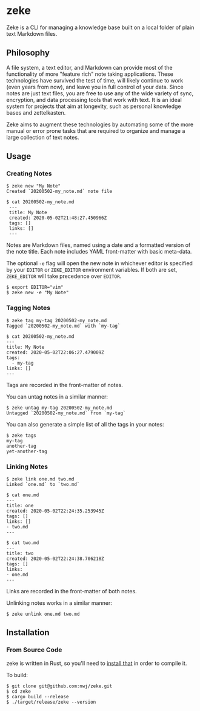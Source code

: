 # zeke

Zeke is a CLI for managing a knowledge base built on a local folder of plain text Markdown files.

## Philosophy

A file system, a text editor, and Markdown can provide most of the functionality of more "feature rich" note taking applications. These technologies have survived the test of time, will likely continue to work (even years from now), and leave you in full control of your data. Since notes are just text files, you are free to use any of the wide variety of sync, encryption, and data processing tools that work with text. It is an ideal system for projects that aim at longevity, such as personal knowledge bases and zettelkasten.

Zeke aims to augment these technologies by automating some of the more manual or error prone tasks that are required to organize and manage a large collection of text notes.

## Usage

### Creating Notes

```
$ zeke new "My Note"
Created `20200502-my_note.md` note file

$ cat 20200502-my_note.md
 ---
 title: My Note
 created: 2020-05-02T21:48:27.450966Z
 tags: []
 links: []
 ---
```

Notes are Markdown files, named using a date and a formatted version of the note title. Each note includes YAML front-matter with basic meta-data.

The optional `-e` flag will open the new note in whichever editor is specified by your `EDITOR` or `ZEKE_EDITOR` environment variables. If both are set, `ZEKE_EDITOR` will take precedence over `EDITOR`.

```
$ export EDITOR="vim"
$ zeke new -e "My Note"
```

### Tagging Notes
```
$ zeke tag my-tag 20200502-my_note.md
Tagged `20200502-my_note.md` with `my-tag`

$ cat 20200502-my_note.md
---
title: My Note
created: 2020-05-02T22:06:27.479009Z
tags:
  - my-tag
links: []
---
```

Tags are recorded in the front-matter of notes.

You can untag notes in a similar manner:

```
$ zeke untag my-tag 20200502-my_note.md
Untagged `20200502-my_note.md` from `my-tag`
```

You can also generate a simple list of all the tags in your notes:

```
$ zeke tags
my-tag
another-tag
yet-another-tag
```

### Linking Notes

```
$ zeke link one.md two.md
Linked `one.md` to `two.md`

$ cat one.md
---
title: one
created: 2020-05-02T22:24:35.253945Z
tags: []
links: []
- two.md
---

$ cat two.md
---
title: two
created: 2020-05-02T22:24:38.706218Z
tags: []
links:
- one.md
---
```

Links are recorded in the front-matter of both notes.

Unlinking notes works in a similar manner:

```
$ zeke unlink one.md two.md
```

## Installation

### From Source Code

zeke is written in Rust, so you'll need to [install that](https://www.rust-lang.org/tools/install) in order to compile it.

To build:
```
$ git clone git@github.com:nwj/zeke.git
$ cd zeke
$ cargo build --release
$ ./target/release/zeke --version
```
